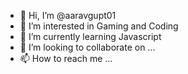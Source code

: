 - 👋 Hi, I’m @aaravgupt01
- 👀 I’m interested in Gaming and Coding
- 🌱 I’m currently learning Javascript 
- 💞️ I’m looking to collaborate on ...
- 📫 How to reach me ...

<!---
aaravgupt01/aaravgupt01 is a ✨ special ✨ repository because its `README.md` (this file) appears on your GitHub profile.
You can click the Preview link to take a look at your changes.
--->

